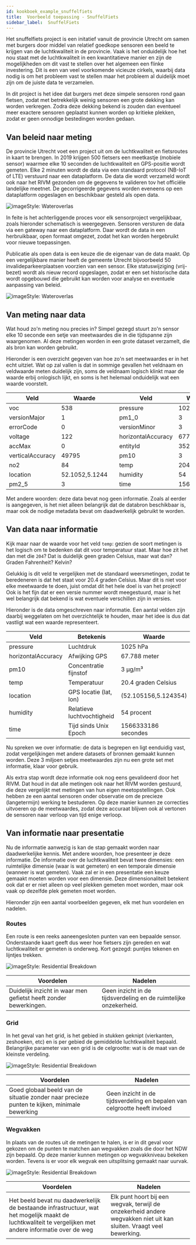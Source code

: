 ```yaml
---
id: kookboek_example_snuffelfiets
title:  Voorbeeld toepassing - SnuffelFiets
sidebar_label:  SnuffelFiets
---
```


Het snuffelfiets project is een initatief vanuit de provincie Utrecht om samen met burgers door middel van relatief goedkope sensoren een beeld te krijgen van de luchtkwaliteit in de provincie. Vaak is het onduidelijk hoe het nou staat met de luchtkwaliteit in een kwantitatieve manier en zijn de mogelijkheden om dit vast te stellen over het algemeen een flinke investering. Dit is een van veel voorkomende vicieuze cirkels, waarbij data nodig is om het probleem vast te stellen maar het probleem al duidelijk moet zijn om de juiste data te verzamelen.

In dit project is het idee dat burgers met deze simpele sensoren rond gaan fietsen, zodat met betrekkelijk weinig sensoren een grote dekking kan worden verkregen. Zodra deze dekking bekend is zouden dan eventueel meer exactere sensoren geplaatst kunnen worden op kritieke plekken, zodat er geen onnodige bestedingen worden gedaan.

## Van beleid naar meting

De provincie Utrecht voet een project uit om de luchtkwaliteit en fietsroutes in kaart te brengen. In 2019 krijgen 500 fietsers een meetkastje (mobiele sensor) waarmee elke 10 seconden de luchtkwaliteit en GPS-positie wordt gemeten. Elke 2 minuten wordt de data via een standaard protocol (NB-IoT of LTE) verstuurd naar een dataplatform. De data die wordt verzameld wordt ook naar het RIVM gezonden om de gegevens te valideren tov het officiële landelijke meetnet. De gecorrigeerde gegevens worden eveneens op een dataplatform opgeslagen en beschikbaar gesteld als open data.

<img class="imageStyle shadowing" src="/docs/assets/Kookboek/Voorbeeld_2_image1.png" target="_blank" alt="imageStyle: Wateroverlas"/>

In feite is het achterliggende proces voor elk sensorproject vergelijkbaar, zoals hieronder schematisch is weergegeven. Sensoren versturen de data via een gateway naar een dataplatform. Daar wordt de data in een herbruikbaar, open formaat omgezet, zodat het kan worden hergebruikt voor nieuwe toepassingen. 

Publicatie als open data is een keuze die de eigenaar van de data maakt. Op een vergelijkbare manier heeft de gemeente Utrecht bijvoorbeeld 50 invalideparkeerplaatsen voorzien van een sensor. Elke statuswijziging (vrij-bezet) wordt als nieuw record opgeslagen, zodat er een set historische data wordt opgebouwd die gebruikt kan worden voor analyse en eventuele aanpassing van beleid.

<img class="imageStyle shadowing" src="/docs/assets/Kookboek/Voorbeeld_2_image2.png" target="_blank" alt="imageStyle: Wateroverlas"/>

## Van meting naar data

Wat houd zo'n meting nou precies in? Simpel gezegd stuurt zo'n sensor elke 10 seconde een setje van meetwaardes die in die tijdspanne zijn waargenomen. Al deze metingen worden in een grote dataset verzamelt, die als bron kan worden gebruikt.

Hieronder is een overzicht gegeven van hoe zo'n set meetwaardes er in het echt uitziet. Wat op zal vallen is dat in sommige gevallen het veldnaam en veldwaarde meten duidelijk zijn, soms de veldnaam logisch klinkt maar de waarde erbij onlogisch lijkt, en soms is het helemaal onduidelijk wat een waarde voorstelt. 

| Veld | Waarde |   | Veld | Waarde |
| ---- | ------ |---| ---- | ------ |
| voc | 538 || pressure | 1025 |
| versionMajor | 1 || pm1_0 | 3 |
| errorCode | 0 || versionMinor | 3 |
| voltage | 122 || horizontalAccuracy | 67788 |
| accMax | 0 || entityId | 352...447 |
| verticalAccuracy | 49795 || pm10 | 3 |
| no2 | 84 || temp | 204 |
| location | 52.1052,5.1244 || humidity | 54 |
| pm2_5 | 3 || time | 1566333186 |

Met andere woorden: deze data bevat nog geen informatie. Zoals al eerder is aangegeven, is het niet alleen belangrijk dat de databron beschikbaar is, maar ook de nodige metadata bevat om daadwerkelijk gebruikt te worden.

## Van data naar informatie

Kijk maar naar de waarde voor het veld `temp`: gezien de soort metingen is het logisch om te bedenken dat dit voor temperatuur staat. Maar hoe zit het dan met die `204`? Dat is duidelijk geen graden Celsius, maar wat dan? Graden Fahrenheit? Kelvin? 

Gelukkig is dit veld te vergelijken met de standaard weersmetingen, zodat te beredeneren is dat het staat voor 20.4 graden Celsius. Maar dit is niet voor elke meetwaarde te doen, juist omdat dit het hele doel is van het project! Ook is het fijn dat er een versie nummer wordt meegestuurd, maar is het wel belangrijk dat bekend is wat eventuele verschillen zijn in versies.

Hieronder is de data omgeschreven naar informatie. Een aantal velden zijn daarbij weggelaten om het overzichtelijk te houden, maar het idee is dus dat vastligt wat een waarde representeert.

| Veld | Betekenis | Waarde |
| ---- | --------- | ------ |
| pressure | Luchtdruk | 1025 hPa |
| horizontalAccuracy | Afwijking GPS | 67.788 meter |
| pm10 | Concentratie fijnstof | 3 µg/m³ |
| temp | Temperatuur | 20.4 graden Celsius |
| location | GPS locatie (lat, lon)| (52.105156,5.124354) |
| humidity | Relatieve luchtvochtigheid | 54 procent |
| time | Tijd sinds Unix Epoch | 1566333186 secondes |

Nu spreken we over informatie: de data is begrepen en ligt eenduidig vast, zodat vergelijkingen met andere datasets of bronnen gemaakt kunnen worden. Deze 3 miljoen setjes meetwaardes zijn nu een grote set met informatie, klaar voor gebruik.

Als extra stap wordt deze informatie ook nog eens gevalideerd door het RIVM. Dat houd in dat alle metingen ook naar het RIVM worden gestuurd, die deze vergelijkt met metingen van hun eigen meetopstellingen. Ook hebben ze een aantal sensoren onder observatie om de precieze (langetermijn) werking te bestuderen. Op deze manier kunnen ze correcties uitvoeren op de meetwaardes, zodat deze accuraat blijven ook al vertonen de sensoren naar verloop van tijd enige verloop. 

## Van informatie naar presentatie

Nu de informatie aanwezig is kan de stap gemaakt worden naar daadwerkelijke kennis. Met andere woorden, hoe presenteer je deze informatie. De informatie over de luchtkwaliteit bevat twee dimensies: een ruimtelijke dimensie (waar is wat gemeten) en een temporale dimensie (wanneer is wat gemeten). Vaak zal er in een presentatie een keuze gemaakt moeten worden voor een dimensie. Deze dimensionaliteit betekent ook dat er er niet alleen op veel plekken gemeten moet worden, maar ook vaak op dezelfde plek gemeten moet worden.

Hieronder zijn een aantal voorbeelden gegeven, elk met hun voordelen en nadelen. 

### Routes

Een route is een reeks aaneengesloten punten van een bepaalde sensor. Onderstaande kaart geeft dus weer hoe fietsers zijn gereden en wat luchtkwaliteit er gemeten is onderweg. Kort gezegd: puntjes tekenen en lijntjes trekken.

<img class="imageStyle shadowing" src="/docs/assets/Kookboek/kookboek_example_snuffelfiets_routes.png" target="_blank" alt="imageStyle: 
Residential Breakdown"/>

| Voordelen | Nadelen |
| - | - |
| Duidelijk inzicht in waar men gefietst heeft zonder bewerkingen. | Geen inzicht in de tijdsverdeling en de ruimtelijke onzekerheid. |

### Grid

In het geval van het grid, is het gebied in stukken geknipt (vierkanten, zeshoeken, etc) en is per gebied de gemiddelde luchtkwaliteit bepaald. Belangrijke parameter van een grid is de celgrootte: wat is de maat van de kleinste verdeling.

<img class="imageStyle shadowing" src="/docs/assets/Kookboek/kookboek_example_snuffelfiets_grid.png" target="_blank" alt="imageStyle: Residential Breakdown"/>

| Voordelen | Nadelen |
| - | - |
| Goed globaal beeld van de situatie zonder naar precieze punten te kijken, minimale bewerking | Geen inzicht in de tijdsverdeling en bepalen van celgrootte heeft invloed |

### Wegvakken

In plaats van de routes uit de metingen te halen, is er in dit geval voor gekozen om de punten te matchen aan wegvakken zoals die door het NDW zijn bepaald. Op deze manier kunnen metingen op wegvakkniveau bekeken worden. Tevens is er voor elk wegvak een uitsplitsing gemaakt naar uurvak.

<img class="imageStyle shadowing" src="/docs/assets/Kookboek/kookboek_example_snuffelfiets_wegvak.png" target="_blank" alt="imageStyle: Residential Breakdown"/>

| Voordelen | Nadelen |
| - | - |
| Het beeld bevat nu daadwerkelijk de bestaande infrastructuur, wat het mogelijk maakt de luchtkwaliteit te vergelijken met andere informatie over de weg | Elk punt hoort bij een wegvak, terwijl de onzekerheid andere wegvakken niet uit kan sluiten. Vraagt veel bewerking. |
